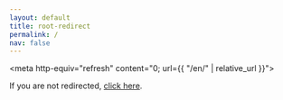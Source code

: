 ```yaml
---
layout: default
title: root-redirect
permalink: /
nav: false
---
```


<!-- Instant redirect (works with baseurl) -->
<script>
  window.location.replace('{{ "/en/" | relative_url }}');
</script>
<meta http-equiv="refresh" content="0; url={{ "/en/" | relative_url }}">
<p>If you are not redirected, <a href="{{ "/en/" | relative_url }}">click here</a>.</p>
